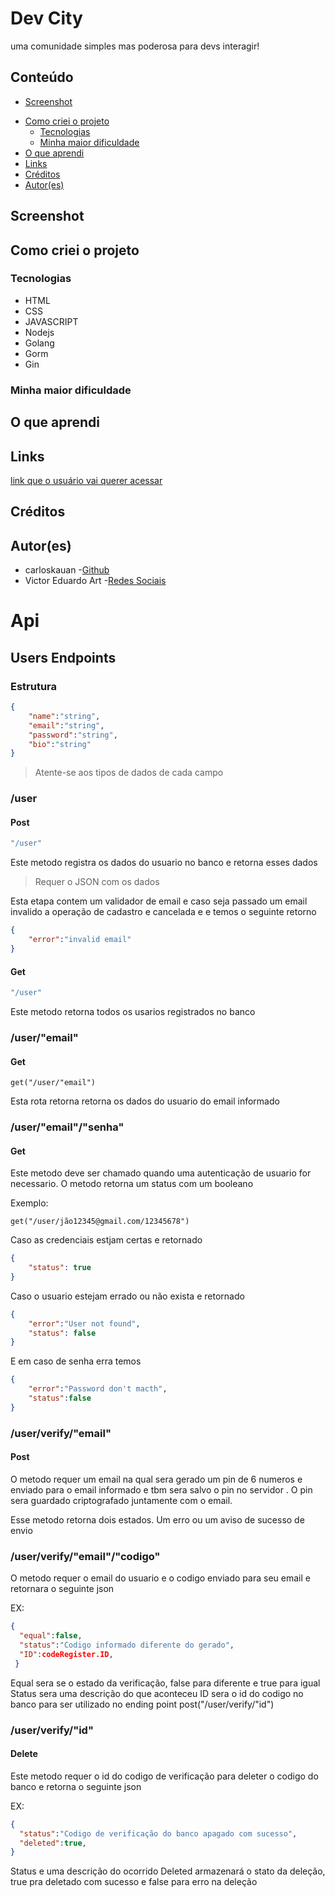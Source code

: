 # Dev City

uma comunidade simples mas poderosa para devs interagir!

## Conteúdo

- [Screenshot](#screenshot)
<!-- - [Checklist](#checklist) -->
- [Como criei o projeto](#como-criei-o-projeto)
    - [Tecnologias](#tecnologias)
    - [Minha maior dificuldade](#minha-maior-dificuldade)
- [O que aprendi](#o-que-aprendi)
- [Links](#links)
- [Créditos](#créditos)
- [Autor(es)](#autores)

## Screenshot

<!-- ![#](imagem do projeto) -->

<!-- 
    ## Checklist do que adicionar no projeto

    - [x] Escrever o README.md
    - [ ] colocar uma screenshot no readme
    - [ ] adicionar a opção de dark mode no projeto
    - [x] colocar o projeto no ar 
-->

## Como criei o projeto
<!-- coloque aqui os passo (claro que você pode colocar as coisas que você achar mais relevantes) que você fez para criar o projeto -->

### Tecnologias
<!-- liste algumas tecnologias que você usou no projeto, exemplo -->

- HTML
- CSS
- JAVASCRIPT
- Nodejs
- Golang
- Gorm
- Gin

### Minha maior dificuldade
<!-- coloque aqui sua maior dificuldade e como você fez para solucionar ela ou peça ajudar para o leitor em relação a sua dificuldade, também mencione o artigo ou usuário que te ajudou a resolver  -->

## O que aprendi
<!-- coloque aqui o que você aprendeu nesse projeto -->

## Links
<!-- coloque links sobre o projeto, como um protótipo no ar -->

[link que o usuário vai querer acessar](http://teste.com)

## Créditos
<!-- coloque aqui os conteúdos ou usuário que ajudaram a criar o projeto -->

## Autor(es)
<!-- coloque links relacionados as suas redes sociais a as pessoas que participaram no projeto -->

- carloskauan -[Github](https://github.com/carloskauan)
- Victor Eduardo Art -[Redes Sociais](https://linktr.ee/victor_eduardo_art)

# Api
## Users Endpoints
### Estrutura
~~~json
{
    "name":"string",
    "email":"string",
    "password":"string",
    "bio":"string"
}
~~~
> Atente-se aos tipos de dados de cada campo
### /user
#### Post
~~~go
"/user"
~~~
Este metodo registra os dados do usuario no banco e retorna esses dados
> Requer o JSON com os dados

Esta etapa contem um validador de email e caso seja passado um email invalido a operação de cadastro e cancelada e e temos o seguinte retorno
~~~json
{
    "error":"invalid email"
}
~~~

#### Get
~~~go
"/user"
~~~
Este metodo retorna todos os usarios registrados no banco

### /user/"email"
#### Get
~~~
get("/user/"email")
~~~
Esta rota retorna retorna os dados do usuario do email informado

### /user/"email"/"senha"
#### Get
Este metodo deve ser chamado quando uma autenticação de usuario for necessario. O metodo retorna um status com um booleano

Exemplo:
~~~
get("/user/jão12345@gmail.com/12345678")
~~~
Caso as credenciais estjam certas e retornado
~~~json
{
    "status": true
}
~~~
Caso o usuario estejam errado ou não exista e retornado
~~~json
{
    "error":"User not found",
    "status": false
}
~~~
E em caso de senha erra temos 
~~~json
{
    "error":"Password don't macth",
    "status":false
}
~~~

### /user/verify/"email"
#### Post
O metodo requer um email na qual sera gerado um pin de 6 numeros e enviado para o email informado e tbm sera salvo o pin no servidor . O pin sera guardado criptografado juntamente com o email.

Esse metodo retorna dois estados. Um erro ou um aviso de sucesso de envio
### /user/verify/"email"/"codigo"
O metodo requer o email do usuario e o codigo enviado para seu email e retornara o seguinte json

EX:
~~~json
{
  "equal":false,
  "status":"Codigo informado diferente do gerado",
  "ID":codeRegister.ID,
 }
~~~
Equal sera se o estado da verificação, false para diferente e true para igual
Status sera uma descrição do que aconteceu
ID sera o id do codigo no banco para ser utilizado no ending point post("/user/verify/"id")

### /user/verify/"id"
#### Delete
Este metodo requer o id do codigo de verificação para deleter o codigo do banco e retorna o seguinte json

EX:
~~~json
{
  "status":"Codigo de verificação do banco apagado com sucesso",
  "deleted":true,
}
~~~
Status e uma descrição do ocorrido
Deleted armazenará o stato da deleção, true pra deletado com sucesso e false para erro na deleção

